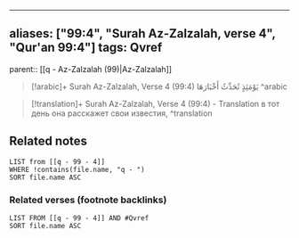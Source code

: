 
---
aliases: ["99:4", "Surah Az-Zalzalah, verse 4", "Qur'an 99:4"]
tags: Qvref
---

parent:: [[q - Az-Zalzalah (99)|Az-Zalzalah]]

> [!arabic]+ Surah Az-Zalzalah, Verse 4 (99:4)
> <span class="quran-arabic">يَوْمَئِذٍ تُحَدِّثُ أَخْبَارَهَا</span>
^arabic

> [!translation]+ Surah Az-Zalzalah, Verse 4 (99:4) - Translation
> в тот день она расскажет свои известия,
^translation



## Related notes
```dataview
LIST from [[q - 99 - 4]]
WHERE !contains(file.name, "q - ")
SORT file.name ASC
```

### Related verses (footnote backlinks)
```dataview
LIST FROM [[q - 99 - 4]] AND #Qvref
SORT file.name ASC
```

